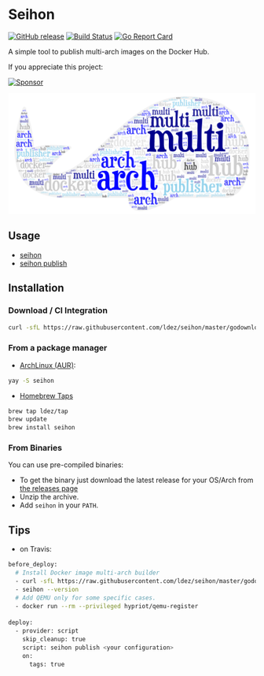 # Seihon

[![GitHub release](https://img.shields.io/github/release/ldez/seihon.svg)](https://github.com/ldez/seihon/releases/latest)
[![Build Status](https://travis-ci.com/ldez/seihon.svg?branch=master)](https://travis-ci.com/ldez/seihon)
[![Go Report Card](https://goreportcard.com/badge/github.com/ldez/seihon)](https://goreportcard.com/report/github.com/ldez/seihon)

A simple tool to publish multi-arch images on the Docker Hub.

If you appreciate this project:

[![Sponsor](https://img.shields.io/badge/Sponsor%20me-%E2%9D%A4%EF%B8%8F-pink)](https://github.com/sponsors/ldez)

![image](docs/img.png)

## Usage

- [seihon](docs/seihon.md)
- [seihon publish](docs/seihon_publish.md)

## Installation

### Download / CI Integration

```bash
curl -sfL https://raw.githubusercontent.com/ldez/seihon/master/godownloader.sh | bash -s -- -b $GOPATH/bin v0.5.1
```

<!--
To generate the script:

```bash
godownloader --repo=ldez/seihon -o godownloader.sh

# or

godownloader --repo=ldez/seihon > godownloader.sh
```
-->

### From a package manager

- [ArchLinux (AUR)](https://aur.archlinux.org/packages/seihon/):
```bash
yay -S seihon
```

- [Homebrew Taps](https://github.com/ldez/homebrew-tap)
```bash
brew tap ldez/tap
brew update
brew install seihon
```

### From Binaries

You can use pre-compiled binaries:

* To get the binary just download the latest release for your OS/Arch from [the releases page](https://github.com/ldez/seihon/releases/)
* Unzip the archive.
* Add `seihon` in your `PATH`.

## Tips

- on Travis:

```bash
before_deploy:
  # Install Docker image multi-arch builder
  - curl -sfL https://raw.githubusercontent.com/ldez/seihon/master/godownloader.sh | bash -s -- -b "${GOPATH}/bin" ${SEIHON_VERSION}
  - seihon --version
  # Add QEMU only for some specific cases.
  - docker run --rm --privileged hypriot/qemu-register

deploy:
  - provider: script
    skip_cleanup: true
    script: seihon publish <your configuration>
    on:
      tags: true
```
